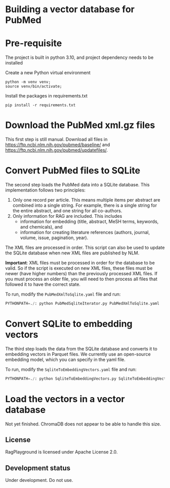 Building a vector database for PubMed
=====================================

# Pre-requisite
The project is built in python 3.10, and project dependency needs to be installed 

Create a new Python virtual environment
```console
python -m venv venv;
source venv/bin/activate;
```

Install the packages in requirements.txt
```console
pip install -r requirements.txt
```

# Download the PubMed xml.gz files

This first step is still manual. Download all files in https://ftp.ncbi.nlm.nih.gov/pubmed/baseline/ and https://ftp.ncbi.nlm.nih.gov/pubmed/updatefiles/.

# Convert PubMed files to SQLite

The second step loads the PubMed data into a SQLite database. This implementation follows two principles:

1. Only one record per article. This means multiple items per abstract are combined into a single string. For example, there is a single string for the entire abstract, and one string for all co-authors.
2. Only information for RAG are included. This includes 
    - information for embedding (title, abstract, MeSH terms, keywords, and chemicals), and 
    - information for creating literature references (authors, journal, volume, issue, pagination, year).

The XML files are processed in order. This script can also be used to update the SQLite database when new XML files are published by NLM.

**Important**: XML files must be processed in order for the database to be valid. So if the script is executed on new XML files, these files must be newer (have higher numbers) than the previously processed XML files. If you must process an older file, you will need to then process all files that followed it to have the correct state.

To run, modify the `PubMedXmlToSqlite.yaml` file and run:
```python
PYTHONPATH=./: python PubMedSqliteIterator.py PubMedXmlToSqlite.yaml
```

# Convert SQLite to embedding vectors

The third step loads the data from the SQLite database and converts it to embedding vectors in Parquet files. We currently use an open-source embedding model, which you can specify in the yaml file.

To run, modify the `SqliteToEmbeddingVectors.yaml` file and run:
```python
PYTHONPATH=./: python SqliteToEmbeddingVectors.py SqliteToEmbeddingVectors.yaml
```

# Load the vectors in a vector database

Not yet finished. ChromaDB does not appear to be able to handle this size.

## License

RagPlayground is licensed under Apache License 2.0.

## Development status

Under development. Do not use.